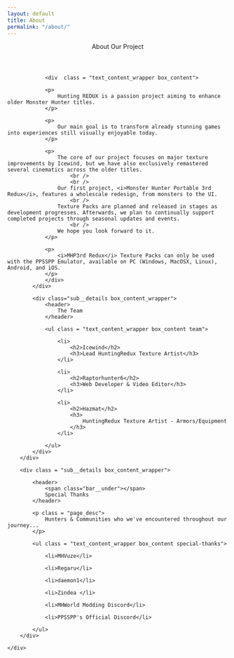 ```yaml
---
layout: default
title: About
permalink: "/about/"
---
```


<div class="main-wrapper">
	<div class = "main-content sect text-container sub__details_wrapper">
		<div class = "row-items">
			<div class = "sub__details box_content_wrapper">
				<header>
					<span class="bar__under"></span>
					About Our Project
				</header>

				<div  class = "text_content_wrapper box_content">

				<p>
					Hunting REDUX is a passion project aiming to enhance older Monster Hunter titles. 
				</p>

				<p>
					Our main goal is to transform already stunning games into experiences still visually enjoyable today. 
				</p>

				<p>
					The core of our project focuses on major texture improvements by Icewind, but we have also exclusively remastered several cinematics across the older titles. 
						<br />
						<br />		
					Our first project, <i>Monster Hunter Portable 3rd Redux</i>, features a wholescale redesign, from monsters to the UI. 
						<br />
					Texture Packs are planned and released in stages as development progresses. Afterwards, we plan to continually support completed projects through seasonal updates and events. 
						<br />
					We hope you look forward to it.  
				</p>

				<p>
					<i>MHP3rd Redux</i> Texture Packs can only be used with the PPSSPP Emulator, available on PC (Windows, MacOSX, Linux), Android, and iOS.
				</p>
				</div>
			</div>

			<div class="sub__details box_content_wrapper">
				<header>
					The Team
				</header>

				<ul class = "text_content_wrapper box_content team">
					
					<li>
						<h2>Icewind</h2>
						<h3>Lead HuntingRedux Texture Artist</h3>
					</li>

					<li>
						<h2>Raptorhunter6</h2>
						<h3>Web Developer & Video Editor</h3>
					</li>

					<li>
						<h2>Hazmat</h2>
						<h3>
							HuntingRedux Texture Artist - Armors/Equipment
						</h3>
					</li>

				</ul>
			</div>
		</div>

		<div class = "sub__details box_content_wrapper"> 

			<header>
				<span class="bar__under"></span>
				Special Thanks
			</header>

			<p class = "page_desc">
				Hunters & Communities who we've encountered throughout our journey...
			</p>

			<ul class = "text_content_wrapper box_content special-thanks">

				<li>MHVuze</li>

				<li>Regaru</li>

				<li>daemon1</li>

				<li>Zindea </li>

				<li>MHWorld Modding Discord</li>

				<li>PPSSPP's Official Discord</li>

			</ul>
		</div>

	</div>
</div>